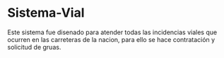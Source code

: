 # Sistema-Vial

Este sistema fue disenado para atender todas las incidencias viales que ocurren en las carreteras de la nacion, para ello se hace contratación y solicitud de gruas.
